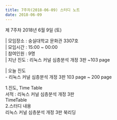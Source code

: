 ```yaml
---
title: 7주차(2018-06-09) 스터디 노트
date: 2018-06-09
---
```


<p>
제 7주차 2018년 6월 9일 (토)
</p><p>
| 모임장소 : 숭실대학교 문화관 3307호<br>
| 모임시간 : 15:00 ~ 00:00<br>
| 참여인원 : 9명<br>
| 지난 진도 : 리눅스 커널 심층분석 개정 3판 ~103 page
</p><p>
| 오늘 진도<br>
-  리눅스 커널 심층분석 개정 3판 103 page ~ 200 page 
</p><p>
1.진도, Time Table<br>
서적 :  리눅스 커널 심층분석 개정 3판<br>
TimeTable<br>
2.스터디 내용<br>
리눅스 커널 심층분석 개정 3판 북리딩 
</p><p>
 
</p>
